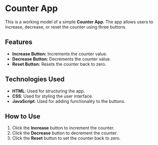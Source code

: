 # Counter App

This is a working model of a simple **Counter App**. The app allows users to increase, decrease, or reset the counter using three buttons.

## Features
- **Increase Button:** Increments the counter value.
- **Decrease Button:** Decrements the counter value.
- **Reset Button:** Resets the counter back to zero.

## Technologies Used
- **HTML**: Used for structuring the app.
- **CSS**: Used for styling the user interface.
- **JavaScript**: Used for adding functionality to the buttons.

## How to Use
1. Click the **Increase** button to increment the counter.
2. Click the **Decrease** button to decrement the counter.
3. Click the **Reset** button to set the counter back to zero.

